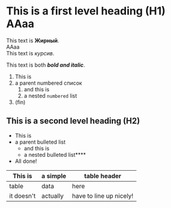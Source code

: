 # This is a first level heading (H1)  AАaа

This text is **Жирный**.  
AАaа  
This text is *курсив*.

This text is both ***bold and italic***.

1. This is
1. a parent numbered список
   1. and this is
   1. a nested `numbered` list
1. (fin)

## This is a second level heading (H2)

- This is
- a parent bulleted list
  - and this is
  - a nested bulleted list****
- All done!

|This is   |a simple   |table header|
|---|----|-----|
|table     |data       |here        |
|it doesn't|actually   |have to line up nicely!|